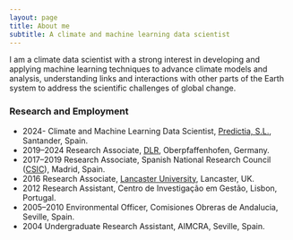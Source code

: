 ```yaml
---
layout: page
title: About me
subtitle: A climate and machine learning data scientist
---
```


I am a climate data scientist with a strong interest in developing and applying machine learning techniques
to advance climate models and analysis, understanding links and interactions with other parts of the Earth
system to address the scientific challenges of global change. 

### Research and Employment
- 2024- Climate and Machine Learning Data Scientist, [Predictia, S.L.](https://predictia.es/en), Santander, Spain.
- 2019–2024 Research Associate, [DLR](https://www.dlr.de/en/pa), Oberpfaffenhofen, Germany.
- 2017–2019 Research Associate, Spanish National Research Council ([CSIC](https://ac2.iqfr.csic.es/en/the-group/staff/27-former/60-fernando-iglesias-suarez)), Madrid, Spain.
- 2016 Research Associate, [Lancaster University](https://www.research.lancs.ac.uk/portal/en/people/fernando-iglesias-suarez(a7855411-53e4-4dc0-8e30-4349cef2899a).html), Lancaster, UK.
- 2012 Research Assistant, Centro de Investigação em Gestão, Lisbon, Portugal.
- 2005–2010 Environmental Officer, Comisiones Obreras de Andalucia, Seville, Spain.
- 2004 Undergraduate Research Assistant, AIMCRA, Seville, Spain.
